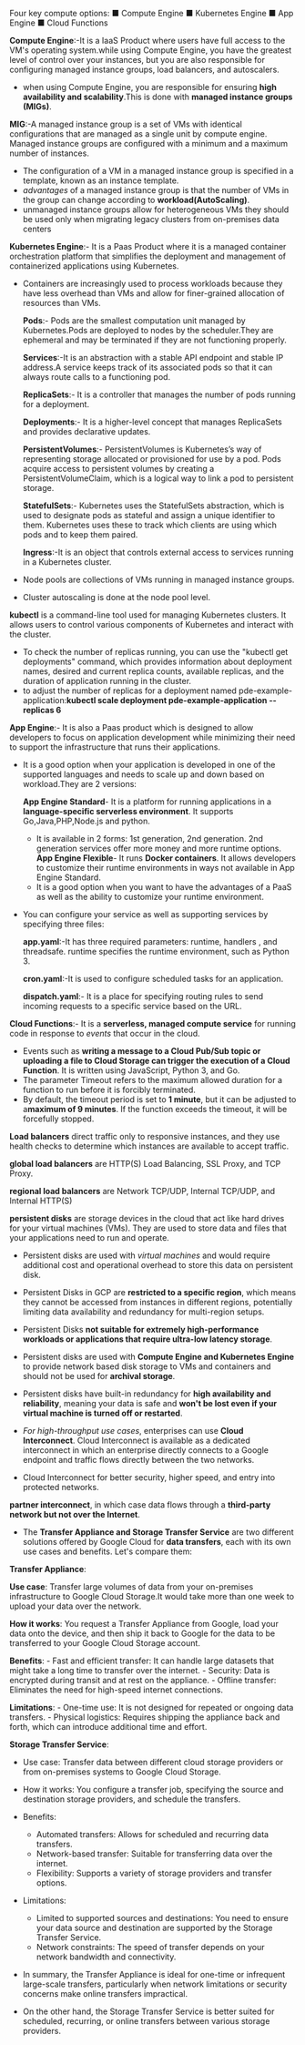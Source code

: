 Four key compute options:
■ Compute Engine
■ Kubernetes Engine
■ App Engine
■ Cloud Functions

**Compute Engine**:-It is a IaaS Product where users have full access to the VM's operating system.while using Compute Engine, you have the greatest level of control over 
your instances, but you are also responsible for configuring managed instance groups, load balancers, and autoscalers. 
- when using Compute Engine, you are responsible for ensuring **high availability and scalability**.This is done with **managed instance groups (MIGs)**.

**MIG**:-A managed instance group is a set of VMs with identical configurations that are managed as a single unit by compute engine. Managed instance groups are configured with a minimum and a maximum number of instances.
- The configuration of a VM in a managed instance group is specified in a template, known as an instance template.
- *advantages* of a managed instance group is that the number of VMs in the group can change according to **workload(AutoScaling)**.
- unmanaged instance groups allow for heterogeneous VMs they should be used only when migrating legacy clusters from on-premises data centers

**Kubernetes Engine**:- It is a Paas Product where it is a managed container orchestration platform that simplifies the deployment and management of containerized applications using Kubernetes.
- Containers are increasingly used to process workloads because they have less overhead than VMs and allow for finer-grained allocation of resources than VMs.

    **Pods**:- Pods are the smallest computation unit managed by Kubernetes.Pods are deployed to nodes by the scheduler.They are ephemeral and may be terminated if they are not functioning properly.

    **Services**:-It is an abstraction with a stable API endpoint and stable IP address.A service keeps track of its associated pods so that it can always route calls to a functioning pod.

    **ReplicaSets**:- It is a controller that manages the number of pods running for a deployment.
	
    **Deployments**:- It is a higher-level concept that manages ReplicaSets and provides declarative updates.

    **PersistentVolumes**:- PersistentVolumes is Kubernetes’s way of representing storage allocated or provisioned for use by a pod. Pods acquire access to persistent volumes by creating a PersistentVolumeClaim, which is a logical way to link a pod to persistent storage.
	
    **StatefulSets**:- Kubernetes uses the StatefulSets abstraction, which is used to designate pods as stateful and assign a unique identifier to them. Kubernetes uses these to track which clients are using which pods and to keep them paired.

    **Ingress**:-It is an object that controls external access to services running in a Kubernetes cluster.

- Node pools are collections of VMs running in managed instance groups.
- Cluster autoscaling is done at the node pool level.

**kubectl** is a command-line tool used for managing Kubernetes clusters. It allows users to control various components of Kubernetes and interact with the cluster.
- To check the number of replicas running, you can use the "kubectl get deployments" command, which provides information about deployment names, desired and current replica counts, available replicas, and the duration of application running in the cluster.
- to adjust the number of replicas for a deployment named pde-example-application:**kubectl scale deployment pde-example-application --replicas 6**



**App Engine**:- It is also a Paas product which is designed to allow developers to focus on application development while minimizing their need to support the infrastructure that runs their applications.
- It is a good option when your application is developed in one of the supported languages and needs to scale up and down based on workload.They are 2 versions:

	**App Engine Standard**- It is a platform for running applications in a **language-specific serverless environment**. It supports Go,Java,PHP,Node.js and python.
    - It is available in 2 forms: 1st generation, 2nd generation. 2nd generation services offer more money and more runtime options.
	**App Engine Flexible**- It runs **Docker containers**. It allows developers to customize their runtime environments in ways not available in App Engine Standard.
    -  It is a good option when you want to have the advantages of a PaaS as well as the ability to customize your runtime environment.

- You can configure your service as well as supporting services by specifying three files: 
	
    **app.yaml**:-It has three required parameters: runtime, handlers , and threadsafe. runtime specifies the runtime environment, such as Python 3.

	**cron.yaml**:-It is used to configure scheduled tasks for an application.

	**dispatch.yaml**:- It is a place for specifying routing rules to send incoming requests to a specific service based on the URL.


**Cloud Functions**:- It is a **serverless, managed compute service** for running code in response to *events* that occur in the cloud.
- Events such as **writing a message to a Cloud Pub/Sub topic or uploading a file to Cloud Storage can trigger the execution of a Cloud Function**. It is written using JavaScript, Python 3, and Go.
- The parameter Timeout refers to the maximum allowed duration for a function to run before it is forcibly terminated. 
- By default, the timeout period is set to **1 minute**, but it can be adjusted to a**maximum of 9 minutes**. If the function exceeds the timeout, it will be forcefully stopped.


**Load balancers** direct traffic only to responsive instances, and they use health checks to determine which instances are available to accept traffic.

**global load balancers** are HTTP(S) Load Balancing, SSL Proxy, and TCP Proxy.

**regional load balancers** are Network TCP/UDP, Internal TCP/UDP, and Internal HTTP(S)


**persistent disks** are storage devices in the cloud that act like hard drives for your virtual machines (VMs). They are used to store data and files that your applications need to run and operate.
- Persistent disks are used with *virtual machines* and would require additional cost and operational overhead to store this data on persistent disk.
- Persistent Disks in GCP are **restricted to a specific region**, which means they cannot be accessed from instances in different regions, potentially limiting data availability and redundancy for multi-region setups.
- Persistent Disks **not suitable for extremely high-performance workloads or applications that require ultra-low latency storage**. 
- Persistent disks are used with **Compute Engine and Kubernetes Engine** to provide network based disk storage to VMs and containers and should not be used for **archival storage**.
- Persistent disks have built-in redundancy for **high availability and reliability**, meaning your data is safe and **won't be lost even if your virtual machine is turned off or restarted**.


- *For high-throughput use cases*, enterprises can use **Cloud Interconnect**. Cloud Interconnect is available as a dedicated interconnect in which an enterprise directly connects to a Google endpoint and traffic flows directly between the two networks.
- Cloud Interconnect for better security, higher speed, and entry into protected networks.

**partner interconnect**, in which case data flows through a **third-party network but not over the Internet**.

- The **Transfer Appliance and Storage Transfer Service** are two different solutions offered by Google Cloud for **data transfers**, each with its own use cases and benefits. Let's compare them:

 **Transfer Appliance**:
   
   **Use case**: Transfer large volumes of data from your on-premises infrastructure to Google Cloud Storage.It would take more than one week to upload your data over the network.
   
   **How it works**: You request a Transfer Appliance from Google, load your data onto the device, and then ship it back to Google for the data to be transferred to your Google Cloud Storage account.
   
   **Benefits**:
     - Fast and efficient transfer: It can handle large datasets that might take a long time to transfer over the internet.
     - Security: Data is encrypted during transit and at rest on the appliance.
     - Offline transfer: Eliminates the need for high-speed internet connections.
   
   **Limitations**:
     - One-time use: It is not designed for repeated or ongoing data transfers.
     - Physical logistics: Requires shipping the appliance back and forth, which can introduce additional time and effort.

 **Storage Transfer Service**:
   - Use case: Transfer data between different cloud storage providers or from on-premises systems to Google Cloud Storage.
   - How it works: You configure a transfer job, specifying the source and destination storage providers, and schedule the transfers.
   - Benefits:
     - Automated transfers: Allows for scheduled and recurring data transfers.
     - Network-based transfer: Suitable for transferring data over the internet.
     - Flexibility: Supports a variety of storage providers and transfer options.
   - Limitations:
     - Limited to supported sources and destinations: You need to ensure your data source and destination are supported by the Storage Transfer Service.
     - Network constraints: The speed of transfer depends on your network bandwidth and connectivity.

- In summary, the Transfer Appliance is ideal for one-time or infrequent large-scale transfers, particularly when network limitations or security concerns make online transfers impractical. 
- On the other hand, the Storage Transfer Service is better suited for scheduled, recurring, or online transfers between various storage providers.

